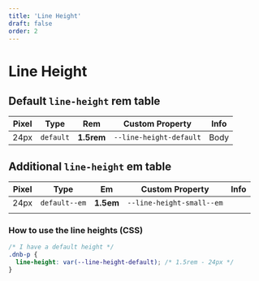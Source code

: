 ```yaml
---
title: 'Line Height'
draft: false
order: 2
---
```


# Line Height

## Default `line-height` **rem** table

| Pixel | Type      | Rem        | Custom Property         | Info |
| ----- | --------- | ---------- | ----------------------- | ---- |
| 24px  | `default` | **1.5rem** | `--line-height-default` | Body |

## Additional `line-height` **em** table

| Pixel | Type          | Em        | Custom Property             | Info |
| ----- | ------------- | --------- | --------------------------- | ---- |
| 24px  | `default--em` | **1.5em** | `--line-height-small--em` |      |
|       |               |           |                             |      |

### How to use the line heights (CSS)

```css
/* I have a default height */
.dnb-p {
  line-height: var(--line-height-default); /* 1.5rem - 24px */
}
```

